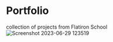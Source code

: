 # Portfolio
collection of projects from Flatiron School
![Screenshot 2023-06-29 123519](https://github.com/noumeir/Portfolio/assets/115797869/93f913cf-2593-4183-b584-c9c83ae9a6d2)
